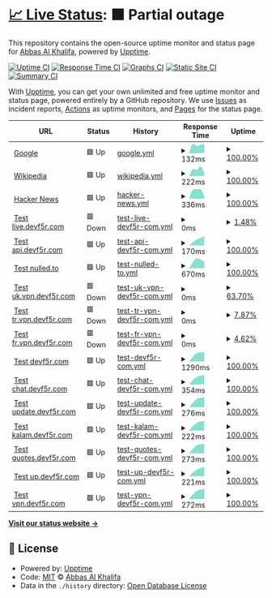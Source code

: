 # [📈 Live Status](https://info-devf5r.github.io/VPN): <!--live status--> **🟧 Partial outage**

This repository contains the open-source uptime monitor and status page for [Abbas Al Khalifa](http://www.devf5r.com/), powered by [Upptime](https://github.com/upptime/upptime).

[![Uptime CI](https://github.com/info-devf5r/VPN/workflows/Uptime%20CI/badge.svg)](https://github.com/info-devf5r/VPN/actions?query=workflow%3A%22Uptime+CI%22)
[![Response Time CI](https://github.com/info-devf5r/VPN/workflows/Response%20Time%20CI/badge.svg)](https://github.com/info-devf5r/VPN/actions?query=workflow%3A%22Response+Time+CI%22)
[![Graphs CI](https://github.com/info-devf5r/VPN/workflows/Graphs%20CI/badge.svg)](https://github.com/info-devf5r/VPN/actions?query=workflow%3A%22Graphs+CI%22)
[![Static Site CI](https://github.com/info-devf5r/VPN/workflows/Static%20Site%20CI/badge.svg)](https://github.com/info-devf5r/VPN/actions?query=workflow%3A%22Static+Site+CI%22)
[![Summary CI](https://github.com/info-devf5r/VPN/workflows/Summary%20CI/badge.svg)](https://github.com/info-devf5r/VPN/actions?query=workflow%3A%22Summary+CI%22)

With [Upptime](https://upptime.js.org), you can get your own unlimited and free uptime monitor and status page, powered entirely by a GitHub repository. We use [Issues](https://github.com/info-devf5r/VPN/issues) as incident reports, [Actions](https://github.com/info-devf5r/VPN/actions) as uptime monitors, and [Pages](https://info-devf5r.github.io/VPN) for the status page.

<!--start: status pages-->
<!-- This summary is generated by Upptime (https://github.com/upptime/upptime) -->
<!-- Do not edit this manually, your changes will be overwritten -->
<!-- prettier-ignore -->
| URL | Status | History | Response Time | Uptime |
| --- | ------ | ------- | ------------- | ------ |
| <img alt="" src="https://icons.duckduckgo.com/ip3/www.google.com.ico" height="13"> [Google](https://www.google.com) | 🟩 Up | [google.yml](https://github.com/info-devf5r/VPN/commits/HEAD/history/google.yml) | <details><summary><img alt="Response time graph" src="./graphs/google/response-time-week.png" height="20"> 132ms</summary><br><a href="https://info-devf5r.github.io/VPN/history/google"><img alt="Response time 132" src="https://img.shields.io/endpoint?url=https%3A%2F%2Fraw.githubusercontent.com%2Finfo-devf5r%2FVPN%2FHEAD%2Fapi%2Fgoogle%2Fresponse-time.json"></a><br><a href="https://info-devf5r.github.io/VPN/history/google"><img alt="24-hour response time 132" src="https://img.shields.io/endpoint?url=https%3A%2F%2Fraw.githubusercontent.com%2Finfo-devf5r%2FVPN%2FHEAD%2Fapi%2Fgoogle%2Fresponse-time-day.json"></a><br><a href="https://info-devf5r.github.io/VPN/history/google"><img alt="7-day response time 132" src="https://img.shields.io/endpoint?url=https%3A%2F%2Fraw.githubusercontent.com%2Finfo-devf5r%2FVPN%2FHEAD%2Fapi%2Fgoogle%2Fresponse-time-week.json"></a><br><a href="https://info-devf5r.github.io/VPN/history/google"><img alt="30-day response time 132" src="https://img.shields.io/endpoint?url=https%3A%2F%2Fraw.githubusercontent.com%2Finfo-devf5r%2FVPN%2FHEAD%2Fapi%2Fgoogle%2Fresponse-time-month.json"></a><br><a href="https://info-devf5r.github.io/VPN/history/google"><img alt="1-year response time 132" src="https://img.shields.io/endpoint?url=https%3A%2F%2Fraw.githubusercontent.com%2Finfo-devf5r%2FVPN%2FHEAD%2Fapi%2Fgoogle%2Fresponse-time-year.json"></a></details> | <details><summary><a href="https://info-devf5r.github.io/VPN/history/google">100.00%</a></summary><a href="https://info-devf5r.github.io/VPN/history/google"><img alt="All-time uptime 100.00%" src="https://img.shields.io/endpoint?url=https%3A%2F%2Fraw.githubusercontent.com%2Finfo-devf5r%2FVPN%2FHEAD%2Fapi%2Fgoogle%2Fuptime.json"></a><br><a href="https://info-devf5r.github.io/VPN/history/google"><img alt="24-hour uptime 100.00%" src="https://img.shields.io/endpoint?url=https%3A%2F%2Fraw.githubusercontent.com%2Finfo-devf5r%2FVPN%2FHEAD%2Fapi%2Fgoogle%2Fuptime-day.json"></a><br><a href="https://info-devf5r.github.io/VPN/history/google"><img alt="7-day uptime 100.00%" src="https://img.shields.io/endpoint?url=https%3A%2F%2Fraw.githubusercontent.com%2Finfo-devf5r%2FVPN%2FHEAD%2Fapi%2Fgoogle%2Fuptime-week.json"></a><br><a href="https://info-devf5r.github.io/VPN/history/google"><img alt="30-day uptime 100.00%" src="https://img.shields.io/endpoint?url=https%3A%2F%2Fraw.githubusercontent.com%2Finfo-devf5r%2FVPN%2FHEAD%2Fapi%2Fgoogle%2Fuptime-month.json"></a><br><a href="https://info-devf5r.github.io/VPN/history/google"><img alt="1-year uptime 100.00%" src="https://img.shields.io/endpoint?url=https%3A%2F%2Fraw.githubusercontent.com%2Finfo-devf5r%2FVPN%2FHEAD%2Fapi%2Fgoogle%2Fuptime-year.json"></a></details>
| <img alt="" src="https://icons.duckduckgo.com/ip3/en.wikipedia.org.ico" height="13"> [Wikipedia](https://en.wikipedia.org) | 🟩 Up | [wikipedia.yml](https://github.com/info-devf5r/VPN/commits/HEAD/history/wikipedia.yml) | <details><summary><img alt="Response time graph" src="./graphs/wikipedia/response-time-week.png" height="20"> 222ms</summary><br><a href="https://info-devf5r.github.io/VPN/history/wikipedia"><img alt="Response time 222" src="https://img.shields.io/endpoint?url=https%3A%2F%2Fraw.githubusercontent.com%2Finfo-devf5r%2FVPN%2FHEAD%2Fapi%2Fwikipedia%2Fresponse-time.json"></a><br><a href="https://info-devf5r.github.io/VPN/history/wikipedia"><img alt="24-hour response time 222" src="https://img.shields.io/endpoint?url=https%3A%2F%2Fraw.githubusercontent.com%2Finfo-devf5r%2FVPN%2FHEAD%2Fapi%2Fwikipedia%2Fresponse-time-day.json"></a><br><a href="https://info-devf5r.github.io/VPN/history/wikipedia"><img alt="7-day response time 222" src="https://img.shields.io/endpoint?url=https%3A%2F%2Fraw.githubusercontent.com%2Finfo-devf5r%2FVPN%2FHEAD%2Fapi%2Fwikipedia%2Fresponse-time-week.json"></a><br><a href="https://info-devf5r.github.io/VPN/history/wikipedia"><img alt="30-day response time 222" src="https://img.shields.io/endpoint?url=https%3A%2F%2Fraw.githubusercontent.com%2Finfo-devf5r%2FVPN%2FHEAD%2Fapi%2Fwikipedia%2Fresponse-time-month.json"></a><br><a href="https://info-devf5r.github.io/VPN/history/wikipedia"><img alt="1-year response time 222" src="https://img.shields.io/endpoint?url=https%3A%2F%2Fraw.githubusercontent.com%2Finfo-devf5r%2FVPN%2FHEAD%2Fapi%2Fwikipedia%2Fresponse-time-year.json"></a></details> | <details><summary><a href="https://info-devf5r.github.io/VPN/history/wikipedia">100.00%</a></summary><a href="https://info-devf5r.github.io/VPN/history/wikipedia"><img alt="All-time uptime 100.00%" src="https://img.shields.io/endpoint?url=https%3A%2F%2Fraw.githubusercontent.com%2Finfo-devf5r%2FVPN%2FHEAD%2Fapi%2Fwikipedia%2Fuptime.json"></a><br><a href="https://info-devf5r.github.io/VPN/history/wikipedia"><img alt="24-hour uptime 100.00%" src="https://img.shields.io/endpoint?url=https%3A%2F%2Fraw.githubusercontent.com%2Finfo-devf5r%2FVPN%2FHEAD%2Fapi%2Fwikipedia%2Fuptime-day.json"></a><br><a href="https://info-devf5r.github.io/VPN/history/wikipedia"><img alt="7-day uptime 100.00%" src="https://img.shields.io/endpoint?url=https%3A%2F%2Fraw.githubusercontent.com%2Finfo-devf5r%2FVPN%2FHEAD%2Fapi%2Fwikipedia%2Fuptime-week.json"></a><br><a href="https://info-devf5r.github.io/VPN/history/wikipedia"><img alt="30-day uptime 100.00%" src="https://img.shields.io/endpoint?url=https%3A%2F%2Fraw.githubusercontent.com%2Finfo-devf5r%2FVPN%2FHEAD%2Fapi%2Fwikipedia%2Fuptime-month.json"></a><br><a href="https://info-devf5r.github.io/VPN/history/wikipedia"><img alt="1-year uptime 100.00%" src="https://img.shields.io/endpoint?url=https%3A%2F%2Fraw.githubusercontent.com%2Finfo-devf5r%2FVPN%2FHEAD%2Fapi%2Fwikipedia%2Fuptime-year.json"></a></details>
| <img alt="" src="https://icons.duckduckgo.com/ip3/news.ycombinator.com.ico" height="13"> [Hacker News](https://news.ycombinator.com) | 🟩 Up | [hacker-news.yml](https://github.com/info-devf5r/VPN/commits/HEAD/history/hacker-news.yml) | <details><summary><img alt="Response time graph" src="./graphs/hacker-news/response-time-week.png" height="20"> 336ms</summary><br><a href="https://info-devf5r.github.io/VPN/history/hacker-news"><img alt="Response time 336" src="https://img.shields.io/endpoint?url=https%3A%2F%2Fraw.githubusercontent.com%2Finfo-devf5r%2FVPN%2FHEAD%2Fapi%2Fhacker-news%2Fresponse-time.json"></a><br><a href="https://info-devf5r.github.io/VPN/history/hacker-news"><img alt="24-hour response time 336" src="https://img.shields.io/endpoint?url=https%3A%2F%2Fraw.githubusercontent.com%2Finfo-devf5r%2FVPN%2FHEAD%2Fapi%2Fhacker-news%2Fresponse-time-day.json"></a><br><a href="https://info-devf5r.github.io/VPN/history/hacker-news"><img alt="7-day response time 336" src="https://img.shields.io/endpoint?url=https%3A%2F%2Fraw.githubusercontent.com%2Finfo-devf5r%2FVPN%2FHEAD%2Fapi%2Fhacker-news%2Fresponse-time-week.json"></a><br><a href="https://info-devf5r.github.io/VPN/history/hacker-news"><img alt="30-day response time 336" src="https://img.shields.io/endpoint?url=https%3A%2F%2Fraw.githubusercontent.com%2Finfo-devf5r%2FVPN%2FHEAD%2Fapi%2Fhacker-news%2Fresponse-time-month.json"></a><br><a href="https://info-devf5r.github.io/VPN/history/hacker-news"><img alt="1-year response time 336" src="https://img.shields.io/endpoint?url=https%3A%2F%2Fraw.githubusercontent.com%2Finfo-devf5r%2FVPN%2FHEAD%2Fapi%2Fhacker-news%2Fresponse-time-year.json"></a></details> | <details><summary><a href="https://info-devf5r.github.io/VPN/history/hacker-news">100.00%</a></summary><a href="https://info-devf5r.github.io/VPN/history/hacker-news"><img alt="All-time uptime 100.00%" src="https://img.shields.io/endpoint?url=https%3A%2F%2Fraw.githubusercontent.com%2Finfo-devf5r%2FVPN%2FHEAD%2Fapi%2Fhacker-news%2Fuptime.json"></a><br><a href="https://info-devf5r.github.io/VPN/history/hacker-news"><img alt="24-hour uptime 100.00%" src="https://img.shields.io/endpoint?url=https%3A%2F%2Fraw.githubusercontent.com%2Finfo-devf5r%2FVPN%2FHEAD%2Fapi%2Fhacker-news%2Fuptime-day.json"></a><br><a href="https://info-devf5r.github.io/VPN/history/hacker-news"><img alt="7-day uptime 100.00%" src="https://img.shields.io/endpoint?url=https%3A%2F%2Fraw.githubusercontent.com%2Finfo-devf5r%2FVPN%2FHEAD%2Fapi%2Fhacker-news%2Fuptime-week.json"></a><br><a href="https://info-devf5r.github.io/VPN/history/hacker-news"><img alt="30-day uptime 100.00%" src="https://img.shields.io/endpoint?url=https%3A%2F%2Fraw.githubusercontent.com%2Finfo-devf5r%2FVPN%2FHEAD%2Fapi%2Fhacker-news%2Fuptime-month.json"></a><br><a href="https://info-devf5r.github.io/VPN/history/hacker-news"><img alt="1-year uptime 100.00%" src="https://img.shields.io/endpoint?url=https%3A%2F%2Fraw.githubusercontent.com%2Finfo-devf5r%2FVPN%2FHEAD%2Fapi%2Fhacker-news%2Fuptime-year.json"></a></details>
| <img alt="" src="https://icons.duckduckgo.com/ip3/live.devf5r.com.ico" height="13"> [Test live.devf5r.com](https://live.devf5r.com) | 🟥 Down | [test-live-devf5r-com.yml](https://github.com/info-devf5r/VPN/commits/HEAD/history/test-live-devf5r-com.yml) | <details><summary><img alt="Response time graph" src="./graphs/test-live-devf5r-com/response-time-week.png" height="20"> 0ms</summary><br><a href="https://info-devf5r.github.io/VPN/history/test-live-devf5r-com"><img alt="Response time 0" src="https://img.shields.io/endpoint?url=https%3A%2F%2Fraw.githubusercontent.com%2Finfo-devf5r%2FVPN%2FHEAD%2Fapi%2Ftest-live-devf5r-com%2Fresponse-time.json"></a><br><a href="https://info-devf5r.github.io/VPN/history/test-live-devf5r-com"><img alt="24-hour response time 0" src="https://img.shields.io/endpoint?url=https%3A%2F%2Fraw.githubusercontent.com%2Finfo-devf5r%2FVPN%2FHEAD%2Fapi%2Ftest-live-devf5r-com%2Fresponse-time-day.json"></a><br><a href="https://info-devf5r.github.io/VPN/history/test-live-devf5r-com"><img alt="7-day response time 0" src="https://img.shields.io/endpoint?url=https%3A%2F%2Fraw.githubusercontent.com%2Finfo-devf5r%2FVPN%2FHEAD%2Fapi%2Ftest-live-devf5r-com%2Fresponse-time-week.json"></a><br><a href="https://info-devf5r.github.io/VPN/history/test-live-devf5r-com"><img alt="30-day response time 0" src="https://img.shields.io/endpoint?url=https%3A%2F%2Fraw.githubusercontent.com%2Finfo-devf5r%2FVPN%2FHEAD%2Fapi%2Ftest-live-devf5r-com%2Fresponse-time-month.json"></a><br><a href="https://info-devf5r.github.io/VPN/history/test-live-devf5r-com"><img alt="1-year response time 0" src="https://img.shields.io/endpoint?url=https%3A%2F%2Fraw.githubusercontent.com%2Finfo-devf5r%2FVPN%2FHEAD%2Fapi%2Ftest-live-devf5r-com%2Fresponse-time-year.json"></a></details> | <details><summary><a href="https://info-devf5r.github.io/VPN/history/test-live-devf5r-com">1.48%</a></summary><a href="https://info-devf5r.github.io/VPN/history/test-live-devf5r-com"><img alt="All-time uptime 1.48%" src="https://img.shields.io/endpoint?url=https%3A%2F%2Fraw.githubusercontent.com%2Finfo-devf5r%2FVPN%2FHEAD%2Fapi%2Ftest-live-devf5r-com%2Fuptime.json"></a><br><a href="https://info-devf5r.github.io/VPN/history/test-live-devf5r-com"><img alt="24-hour uptime 1.48%" src="https://img.shields.io/endpoint?url=https%3A%2F%2Fraw.githubusercontent.com%2Finfo-devf5r%2FVPN%2FHEAD%2Fapi%2Ftest-live-devf5r-com%2Fuptime-day.json"></a><br><a href="https://info-devf5r.github.io/VPN/history/test-live-devf5r-com"><img alt="7-day uptime 1.48%" src="https://img.shields.io/endpoint?url=https%3A%2F%2Fraw.githubusercontent.com%2Finfo-devf5r%2FVPN%2FHEAD%2Fapi%2Ftest-live-devf5r-com%2Fuptime-week.json"></a><br><a href="https://info-devf5r.github.io/VPN/history/test-live-devf5r-com"><img alt="30-day uptime 1.48%" src="https://img.shields.io/endpoint?url=https%3A%2F%2Fraw.githubusercontent.com%2Finfo-devf5r%2FVPN%2FHEAD%2Fapi%2Ftest-live-devf5r-com%2Fuptime-month.json"></a><br><a href="https://info-devf5r.github.io/VPN/history/test-live-devf5r-com"><img alt="1-year uptime 1.48%" src="https://img.shields.io/endpoint?url=https%3A%2F%2Fraw.githubusercontent.com%2Finfo-devf5r%2FVPN%2FHEAD%2Fapi%2Ftest-live-devf5r-com%2Fuptime-year.json"></a></details>
| <img alt="" src="https://icons.duckduckgo.com/ip3/api.devf5r.com.ico" height="13"> [Test api.devf5r.com](http://api.devf5r.com) | 🟩 Up | [test-api-devf5r-com.yml](https://github.com/info-devf5r/VPN/commits/HEAD/history/test-api-devf5r-com.yml) | <details><summary><img alt="Response time graph" src="./graphs/test-api-devf5r-com/response-time-week.png" height="20"> 170ms</summary><br><a href="https://info-devf5r.github.io/VPN/history/test-api-devf5r-com"><img alt="Response time 170" src="https://img.shields.io/endpoint?url=https%3A%2F%2Fraw.githubusercontent.com%2Finfo-devf5r%2FVPN%2FHEAD%2Fapi%2Ftest-api-devf5r-com%2Fresponse-time.json"></a><br><a href="https://info-devf5r.github.io/VPN/history/test-api-devf5r-com"><img alt="24-hour response time 170" src="https://img.shields.io/endpoint?url=https%3A%2F%2Fraw.githubusercontent.com%2Finfo-devf5r%2FVPN%2FHEAD%2Fapi%2Ftest-api-devf5r-com%2Fresponse-time-day.json"></a><br><a href="https://info-devf5r.github.io/VPN/history/test-api-devf5r-com"><img alt="7-day response time 170" src="https://img.shields.io/endpoint?url=https%3A%2F%2Fraw.githubusercontent.com%2Finfo-devf5r%2FVPN%2FHEAD%2Fapi%2Ftest-api-devf5r-com%2Fresponse-time-week.json"></a><br><a href="https://info-devf5r.github.io/VPN/history/test-api-devf5r-com"><img alt="30-day response time 170" src="https://img.shields.io/endpoint?url=https%3A%2F%2Fraw.githubusercontent.com%2Finfo-devf5r%2FVPN%2FHEAD%2Fapi%2Ftest-api-devf5r-com%2Fresponse-time-month.json"></a><br><a href="https://info-devf5r.github.io/VPN/history/test-api-devf5r-com"><img alt="1-year response time 170" src="https://img.shields.io/endpoint?url=https%3A%2F%2Fraw.githubusercontent.com%2Finfo-devf5r%2FVPN%2FHEAD%2Fapi%2Ftest-api-devf5r-com%2Fresponse-time-year.json"></a></details> | <details><summary><a href="https://info-devf5r.github.io/VPN/history/test-api-devf5r-com">100.00%</a></summary><a href="https://info-devf5r.github.io/VPN/history/test-api-devf5r-com"><img alt="All-time uptime 100.00%" src="https://img.shields.io/endpoint?url=https%3A%2F%2Fraw.githubusercontent.com%2Finfo-devf5r%2FVPN%2FHEAD%2Fapi%2Ftest-api-devf5r-com%2Fuptime.json"></a><br><a href="https://info-devf5r.github.io/VPN/history/test-api-devf5r-com"><img alt="24-hour uptime 100.00%" src="https://img.shields.io/endpoint?url=https%3A%2F%2Fraw.githubusercontent.com%2Finfo-devf5r%2FVPN%2FHEAD%2Fapi%2Ftest-api-devf5r-com%2Fuptime-day.json"></a><br><a href="https://info-devf5r.github.io/VPN/history/test-api-devf5r-com"><img alt="7-day uptime 100.00%" src="https://img.shields.io/endpoint?url=https%3A%2F%2Fraw.githubusercontent.com%2Finfo-devf5r%2FVPN%2FHEAD%2Fapi%2Ftest-api-devf5r-com%2Fuptime-week.json"></a><br><a href="https://info-devf5r.github.io/VPN/history/test-api-devf5r-com"><img alt="30-day uptime 100.00%" src="https://img.shields.io/endpoint?url=https%3A%2F%2Fraw.githubusercontent.com%2Finfo-devf5r%2FVPN%2FHEAD%2Fapi%2Ftest-api-devf5r-com%2Fuptime-month.json"></a><br><a href="https://info-devf5r.github.io/VPN/history/test-api-devf5r-com"><img alt="1-year uptime 100.00%" src="https://img.shields.io/endpoint?url=https%3A%2F%2Fraw.githubusercontent.com%2Finfo-devf5r%2FVPN%2FHEAD%2Fapi%2Ftest-api-devf5r-com%2Fuptime-year.json"></a></details>
| <img alt="" src="https://icons.duckduckgo.com/ip3/www.nulled.to.ico" height="13"> [Test nulled.to](https://www.nulled.to) | 🟩 Up | [test-nulled-to.yml](https://github.com/info-devf5r/VPN/commits/HEAD/history/test-nulled-to.yml) | <details><summary><img alt="Response time graph" src="./graphs/test-nulled-to/response-time-week.png" height="20"> 670ms</summary><br><a href="https://info-devf5r.github.io/VPN/history/test-nulled-to"><img alt="Response time 670" src="https://img.shields.io/endpoint?url=https%3A%2F%2Fraw.githubusercontent.com%2Finfo-devf5r%2FVPN%2FHEAD%2Fapi%2Ftest-nulled-to%2Fresponse-time.json"></a><br><a href="https://info-devf5r.github.io/VPN/history/test-nulled-to"><img alt="24-hour response time 670" src="https://img.shields.io/endpoint?url=https%3A%2F%2Fraw.githubusercontent.com%2Finfo-devf5r%2FVPN%2FHEAD%2Fapi%2Ftest-nulled-to%2Fresponse-time-day.json"></a><br><a href="https://info-devf5r.github.io/VPN/history/test-nulled-to"><img alt="7-day response time 670" src="https://img.shields.io/endpoint?url=https%3A%2F%2Fraw.githubusercontent.com%2Finfo-devf5r%2FVPN%2FHEAD%2Fapi%2Ftest-nulled-to%2Fresponse-time-week.json"></a><br><a href="https://info-devf5r.github.io/VPN/history/test-nulled-to"><img alt="30-day response time 670" src="https://img.shields.io/endpoint?url=https%3A%2F%2Fraw.githubusercontent.com%2Finfo-devf5r%2FVPN%2FHEAD%2Fapi%2Ftest-nulled-to%2Fresponse-time-month.json"></a><br><a href="https://info-devf5r.github.io/VPN/history/test-nulled-to"><img alt="1-year response time 670" src="https://img.shields.io/endpoint?url=https%3A%2F%2Fraw.githubusercontent.com%2Finfo-devf5r%2FVPN%2FHEAD%2Fapi%2Ftest-nulled-to%2Fresponse-time-year.json"></a></details> | <details><summary><a href="https://info-devf5r.github.io/VPN/history/test-nulled-to">100.00%</a></summary><a href="https://info-devf5r.github.io/VPN/history/test-nulled-to"><img alt="All-time uptime 100.00%" src="https://img.shields.io/endpoint?url=https%3A%2F%2Fraw.githubusercontent.com%2Finfo-devf5r%2FVPN%2FHEAD%2Fapi%2Ftest-nulled-to%2Fuptime.json"></a><br><a href="https://info-devf5r.github.io/VPN/history/test-nulled-to"><img alt="24-hour uptime 100.00%" src="https://img.shields.io/endpoint?url=https%3A%2F%2Fraw.githubusercontent.com%2Finfo-devf5r%2FVPN%2FHEAD%2Fapi%2Ftest-nulled-to%2Fuptime-day.json"></a><br><a href="https://info-devf5r.github.io/VPN/history/test-nulled-to"><img alt="7-day uptime 100.00%" src="https://img.shields.io/endpoint?url=https%3A%2F%2Fraw.githubusercontent.com%2Finfo-devf5r%2FVPN%2FHEAD%2Fapi%2Ftest-nulled-to%2Fuptime-week.json"></a><br><a href="https://info-devf5r.github.io/VPN/history/test-nulled-to"><img alt="30-day uptime 100.00%" src="https://img.shields.io/endpoint?url=https%3A%2F%2Fraw.githubusercontent.com%2Finfo-devf5r%2FVPN%2FHEAD%2Fapi%2Ftest-nulled-to%2Fuptime-month.json"></a><br><a href="https://info-devf5r.github.io/VPN/history/test-nulled-to"><img alt="1-year uptime 100.00%" src="https://img.shields.io/endpoint?url=https%3A%2F%2Fraw.githubusercontent.com%2Finfo-devf5r%2FVPN%2FHEAD%2Fapi%2Ftest-nulled-to%2Fuptime-year.json"></a></details>
| <img alt="" src="https://icons.duckduckgo.com/ip3/uk.vpn.devf5r.com.ico" height="13"> [Test uk.vpn.devf5r.com](http://uk.vpn.devf5r.com) | 🟥 Down | [test-uk-vpn-devf5r-com.yml](https://github.com/info-devf5r/VPN/commits/HEAD/history/test-uk-vpn-devf5r-com.yml) | <details><summary><img alt="Response time graph" src="./graphs/test-uk-vpn-devf5r-com/response-time-week.png" height="20"> 0ms</summary><br><a href="https://info-devf5r.github.io/VPN/history/test-uk-vpn-devf5r-com"><img alt="Response time 0" src="https://img.shields.io/endpoint?url=https%3A%2F%2Fraw.githubusercontent.com%2Finfo-devf5r%2FVPN%2FHEAD%2Fapi%2Ftest-uk-vpn-devf5r-com%2Fresponse-time.json"></a><br><a href="https://info-devf5r.github.io/VPN/history/test-uk-vpn-devf5r-com"><img alt="24-hour response time 0" src="https://img.shields.io/endpoint?url=https%3A%2F%2Fraw.githubusercontent.com%2Finfo-devf5r%2FVPN%2FHEAD%2Fapi%2Ftest-uk-vpn-devf5r-com%2Fresponse-time-day.json"></a><br><a href="https://info-devf5r.github.io/VPN/history/test-uk-vpn-devf5r-com"><img alt="7-day response time 0" src="https://img.shields.io/endpoint?url=https%3A%2F%2Fraw.githubusercontent.com%2Finfo-devf5r%2FVPN%2FHEAD%2Fapi%2Ftest-uk-vpn-devf5r-com%2Fresponse-time-week.json"></a><br><a href="https://info-devf5r.github.io/VPN/history/test-uk-vpn-devf5r-com"><img alt="30-day response time 0" src="https://img.shields.io/endpoint?url=https%3A%2F%2Fraw.githubusercontent.com%2Finfo-devf5r%2FVPN%2FHEAD%2Fapi%2Ftest-uk-vpn-devf5r-com%2Fresponse-time-month.json"></a><br><a href="https://info-devf5r.github.io/VPN/history/test-uk-vpn-devf5r-com"><img alt="1-year response time 0" src="https://img.shields.io/endpoint?url=https%3A%2F%2Fraw.githubusercontent.com%2Finfo-devf5r%2FVPN%2FHEAD%2Fapi%2Ftest-uk-vpn-devf5r-com%2Fresponse-time-year.json"></a></details> | <details><summary><a href="https://info-devf5r.github.io/VPN/history/test-uk-vpn-devf5r-com">63.70%</a></summary><a href="https://info-devf5r.github.io/VPN/history/test-uk-vpn-devf5r-com"><img alt="All-time uptime 63.70%" src="https://img.shields.io/endpoint?url=https%3A%2F%2Fraw.githubusercontent.com%2Finfo-devf5r%2FVPN%2FHEAD%2Fapi%2Ftest-uk-vpn-devf5r-com%2Fuptime.json"></a><br><a href="https://info-devf5r.github.io/VPN/history/test-uk-vpn-devf5r-com"><img alt="24-hour uptime 63.70%" src="https://img.shields.io/endpoint?url=https%3A%2F%2Fraw.githubusercontent.com%2Finfo-devf5r%2FVPN%2FHEAD%2Fapi%2Ftest-uk-vpn-devf5r-com%2Fuptime-day.json"></a><br><a href="https://info-devf5r.github.io/VPN/history/test-uk-vpn-devf5r-com"><img alt="7-day uptime 63.70%" src="https://img.shields.io/endpoint?url=https%3A%2F%2Fraw.githubusercontent.com%2Finfo-devf5r%2FVPN%2FHEAD%2Fapi%2Ftest-uk-vpn-devf5r-com%2Fuptime-week.json"></a><br><a href="https://info-devf5r.github.io/VPN/history/test-uk-vpn-devf5r-com"><img alt="30-day uptime 63.70%" src="https://img.shields.io/endpoint?url=https%3A%2F%2Fraw.githubusercontent.com%2Finfo-devf5r%2FVPN%2FHEAD%2Fapi%2Ftest-uk-vpn-devf5r-com%2Fuptime-month.json"></a><br><a href="https://info-devf5r.github.io/VPN/history/test-uk-vpn-devf5r-com"><img alt="1-year uptime 63.70%" src="https://img.shields.io/endpoint?url=https%3A%2F%2Fraw.githubusercontent.com%2Finfo-devf5r%2FVPN%2FHEAD%2Fapi%2Ftest-uk-vpn-devf5r-com%2Fuptime-year.json"></a></details>
| <img alt="" src="https://icons.duckduckgo.com/ip3/tr.vpn.devf5r.com.ico" height="13"> [Test tr.vpn.devf5r.com](http://tr.vpn.devf5r.com) | 🟥 Down | [test-tr-vpn-devf5r-com.yml](https://github.com/info-devf5r/VPN/commits/HEAD/history/test-tr-vpn-devf5r-com.yml) | <details><summary><img alt="Response time graph" src="./graphs/test-tr-vpn-devf5r-com/response-time-week.png" height="20"> 0ms</summary><br><a href="https://info-devf5r.github.io/VPN/history/test-tr-vpn-devf5r-com"><img alt="Response time 0" src="https://img.shields.io/endpoint?url=https%3A%2F%2Fraw.githubusercontent.com%2Finfo-devf5r%2FVPN%2FHEAD%2Fapi%2Ftest-tr-vpn-devf5r-com%2Fresponse-time.json"></a><br><a href="https://info-devf5r.github.io/VPN/history/test-tr-vpn-devf5r-com"><img alt="24-hour response time 0" src="https://img.shields.io/endpoint?url=https%3A%2F%2Fraw.githubusercontent.com%2Finfo-devf5r%2FVPN%2FHEAD%2Fapi%2Ftest-tr-vpn-devf5r-com%2Fresponse-time-day.json"></a><br><a href="https://info-devf5r.github.io/VPN/history/test-tr-vpn-devf5r-com"><img alt="7-day response time 0" src="https://img.shields.io/endpoint?url=https%3A%2F%2Fraw.githubusercontent.com%2Finfo-devf5r%2FVPN%2FHEAD%2Fapi%2Ftest-tr-vpn-devf5r-com%2Fresponse-time-week.json"></a><br><a href="https://info-devf5r.github.io/VPN/history/test-tr-vpn-devf5r-com"><img alt="30-day response time 0" src="https://img.shields.io/endpoint?url=https%3A%2F%2Fraw.githubusercontent.com%2Finfo-devf5r%2FVPN%2FHEAD%2Fapi%2Ftest-tr-vpn-devf5r-com%2Fresponse-time-month.json"></a><br><a href="https://info-devf5r.github.io/VPN/history/test-tr-vpn-devf5r-com"><img alt="1-year response time 0" src="https://img.shields.io/endpoint?url=https%3A%2F%2Fraw.githubusercontent.com%2Finfo-devf5r%2FVPN%2FHEAD%2Fapi%2Ftest-tr-vpn-devf5r-com%2Fresponse-time-year.json"></a></details> | <details><summary><a href="https://info-devf5r.github.io/VPN/history/test-tr-vpn-devf5r-com">7.87%</a></summary><a href="https://info-devf5r.github.io/VPN/history/test-tr-vpn-devf5r-com"><img alt="All-time uptime 7.87%" src="https://img.shields.io/endpoint?url=https%3A%2F%2Fraw.githubusercontent.com%2Finfo-devf5r%2FVPN%2FHEAD%2Fapi%2Ftest-tr-vpn-devf5r-com%2Fuptime.json"></a><br><a href="https://info-devf5r.github.io/VPN/history/test-tr-vpn-devf5r-com"><img alt="24-hour uptime 7.87%" src="https://img.shields.io/endpoint?url=https%3A%2F%2Fraw.githubusercontent.com%2Finfo-devf5r%2FVPN%2FHEAD%2Fapi%2Ftest-tr-vpn-devf5r-com%2Fuptime-day.json"></a><br><a href="https://info-devf5r.github.io/VPN/history/test-tr-vpn-devf5r-com"><img alt="7-day uptime 7.87%" src="https://img.shields.io/endpoint?url=https%3A%2F%2Fraw.githubusercontent.com%2Finfo-devf5r%2FVPN%2FHEAD%2Fapi%2Ftest-tr-vpn-devf5r-com%2Fuptime-week.json"></a><br><a href="https://info-devf5r.github.io/VPN/history/test-tr-vpn-devf5r-com"><img alt="30-day uptime 7.87%" src="https://img.shields.io/endpoint?url=https%3A%2F%2Fraw.githubusercontent.com%2Finfo-devf5r%2FVPN%2FHEAD%2Fapi%2Ftest-tr-vpn-devf5r-com%2Fuptime-month.json"></a><br><a href="https://info-devf5r.github.io/VPN/history/test-tr-vpn-devf5r-com"><img alt="1-year uptime 7.87%" src="https://img.shields.io/endpoint?url=https%3A%2F%2Fraw.githubusercontent.com%2Finfo-devf5r%2FVPN%2FHEAD%2Fapi%2Ftest-tr-vpn-devf5r-com%2Fuptime-year.json"></a></details>
| <img alt="" src="https://icons.duckduckgo.com/ip3/fr.vpn.devf5r.com.ico" height="13"> [Test fr.vpn.devf5r.com](http://fr.vpn.devf5r.com) | 🟥 Down | [test-fr-vpn-devf5r-com.yml](https://github.com/info-devf5r/VPN/commits/HEAD/history/test-fr-vpn-devf5r-com.yml) | <details><summary><img alt="Response time graph" src="./graphs/test-fr-vpn-devf5r-com/response-time-week.png" height="20"> 0ms</summary><br><a href="https://info-devf5r.github.io/VPN/history/test-fr-vpn-devf5r-com"><img alt="Response time 0" src="https://img.shields.io/endpoint?url=https%3A%2F%2Fraw.githubusercontent.com%2Finfo-devf5r%2FVPN%2FHEAD%2Fapi%2Ftest-fr-vpn-devf5r-com%2Fresponse-time.json"></a><br><a href="https://info-devf5r.github.io/VPN/history/test-fr-vpn-devf5r-com"><img alt="24-hour response time 0" src="https://img.shields.io/endpoint?url=https%3A%2F%2Fraw.githubusercontent.com%2Finfo-devf5r%2FVPN%2FHEAD%2Fapi%2Ftest-fr-vpn-devf5r-com%2Fresponse-time-day.json"></a><br><a href="https://info-devf5r.github.io/VPN/history/test-fr-vpn-devf5r-com"><img alt="7-day response time 0" src="https://img.shields.io/endpoint?url=https%3A%2F%2Fraw.githubusercontent.com%2Finfo-devf5r%2FVPN%2FHEAD%2Fapi%2Ftest-fr-vpn-devf5r-com%2Fresponse-time-week.json"></a><br><a href="https://info-devf5r.github.io/VPN/history/test-fr-vpn-devf5r-com"><img alt="30-day response time 0" src="https://img.shields.io/endpoint?url=https%3A%2F%2Fraw.githubusercontent.com%2Finfo-devf5r%2FVPN%2FHEAD%2Fapi%2Ftest-fr-vpn-devf5r-com%2Fresponse-time-month.json"></a><br><a href="https://info-devf5r.github.io/VPN/history/test-fr-vpn-devf5r-com"><img alt="1-year response time 0" src="https://img.shields.io/endpoint?url=https%3A%2F%2Fraw.githubusercontent.com%2Finfo-devf5r%2FVPN%2FHEAD%2Fapi%2Ftest-fr-vpn-devf5r-com%2Fresponse-time-year.json"></a></details> | <details><summary><a href="https://info-devf5r.github.io/VPN/history/test-fr-vpn-devf5r-com">4.62%</a></summary><a href="https://info-devf5r.github.io/VPN/history/test-fr-vpn-devf5r-com"><img alt="All-time uptime 4.62%" src="https://img.shields.io/endpoint?url=https%3A%2F%2Fraw.githubusercontent.com%2Finfo-devf5r%2FVPN%2FHEAD%2Fapi%2Ftest-fr-vpn-devf5r-com%2Fuptime.json"></a><br><a href="https://info-devf5r.github.io/VPN/history/test-fr-vpn-devf5r-com"><img alt="24-hour uptime 4.62%" src="https://img.shields.io/endpoint?url=https%3A%2F%2Fraw.githubusercontent.com%2Finfo-devf5r%2FVPN%2FHEAD%2Fapi%2Ftest-fr-vpn-devf5r-com%2Fuptime-day.json"></a><br><a href="https://info-devf5r.github.io/VPN/history/test-fr-vpn-devf5r-com"><img alt="7-day uptime 4.62%" src="https://img.shields.io/endpoint?url=https%3A%2F%2Fraw.githubusercontent.com%2Finfo-devf5r%2FVPN%2FHEAD%2Fapi%2Ftest-fr-vpn-devf5r-com%2Fuptime-week.json"></a><br><a href="https://info-devf5r.github.io/VPN/history/test-fr-vpn-devf5r-com"><img alt="30-day uptime 4.62%" src="https://img.shields.io/endpoint?url=https%3A%2F%2Fraw.githubusercontent.com%2Finfo-devf5r%2FVPN%2FHEAD%2Fapi%2Ftest-fr-vpn-devf5r-com%2Fuptime-month.json"></a><br><a href="https://info-devf5r.github.io/VPN/history/test-fr-vpn-devf5r-com"><img alt="1-year uptime 4.62%" src="https://img.shields.io/endpoint?url=https%3A%2F%2Fraw.githubusercontent.com%2Finfo-devf5r%2FVPN%2FHEAD%2Fapi%2Ftest-fr-vpn-devf5r-com%2Fuptime-year.json"></a></details>
| <img alt="" src="https://icons.duckduckgo.com/ip3/devf5r.com.ico" height="13"> [Test devf5r.com](https://devf5r.com) | 🟩 Up | [test-devf5r-com.yml](https://github.com/info-devf5r/VPN/commits/HEAD/history/test-devf5r-com.yml) | <details><summary><img alt="Response time graph" src="./graphs/test-devf5r-com/response-time-week.png" height="20"> 1290ms</summary><br><a href="https://info-devf5r.github.io/VPN/history/test-devf5r-com"><img alt="Response time 1290" src="https://img.shields.io/endpoint?url=https%3A%2F%2Fraw.githubusercontent.com%2Finfo-devf5r%2FVPN%2FHEAD%2Fapi%2Ftest-devf5r-com%2Fresponse-time.json"></a><br><a href="https://info-devf5r.github.io/VPN/history/test-devf5r-com"><img alt="24-hour response time 1290" src="https://img.shields.io/endpoint?url=https%3A%2F%2Fraw.githubusercontent.com%2Finfo-devf5r%2FVPN%2FHEAD%2Fapi%2Ftest-devf5r-com%2Fresponse-time-day.json"></a><br><a href="https://info-devf5r.github.io/VPN/history/test-devf5r-com"><img alt="7-day response time 1290" src="https://img.shields.io/endpoint?url=https%3A%2F%2Fraw.githubusercontent.com%2Finfo-devf5r%2FVPN%2FHEAD%2Fapi%2Ftest-devf5r-com%2Fresponse-time-week.json"></a><br><a href="https://info-devf5r.github.io/VPN/history/test-devf5r-com"><img alt="30-day response time 1290" src="https://img.shields.io/endpoint?url=https%3A%2F%2Fraw.githubusercontent.com%2Finfo-devf5r%2FVPN%2FHEAD%2Fapi%2Ftest-devf5r-com%2Fresponse-time-month.json"></a><br><a href="https://info-devf5r.github.io/VPN/history/test-devf5r-com"><img alt="1-year response time 1290" src="https://img.shields.io/endpoint?url=https%3A%2F%2Fraw.githubusercontent.com%2Finfo-devf5r%2FVPN%2FHEAD%2Fapi%2Ftest-devf5r-com%2Fresponse-time-year.json"></a></details> | <details><summary><a href="https://info-devf5r.github.io/VPN/history/test-devf5r-com">100.00%</a></summary><a href="https://info-devf5r.github.io/VPN/history/test-devf5r-com"><img alt="All-time uptime 100.00%" src="https://img.shields.io/endpoint?url=https%3A%2F%2Fraw.githubusercontent.com%2Finfo-devf5r%2FVPN%2FHEAD%2Fapi%2Ftest-devf5r-com%2Fuptime.json"></a><br><a href="https://info-devf5r.github.io/VPN/history/test-devf5r-com"><img alt="24-hour uptime 100.00%" src="https://img.shields.io/endpoint?url=https%3A%2F%2Fraw.githubusercontent.com%2Finfo-devf5r%2FVPN%2FHEAD%2Fapi%2Ftest-devf5r-com%2Fuptime-day.json"></a><br><a href="https://info-devf5r.github.io/VPN/history/test-devf5r-com"><img alt="7-day uptime 100.00%" src="https://img.shields.io/endpoint?url=https%3A%2F%2Fraw.githubusercontent.com%2Finfo-devf5r%2FVPN%2FHEAD%2Fapi%2Ftest-devf5r-com%2Fuptime-week.json"></a><br><a href="https://info-devf5r.github.io/VPN/history/test-devf5r-com"><img alt="30-day uptime 100.00%" src="https://img.shields.io/endpoint?url=https%3A%2F%2Fraw.githubusercontent.com%2Finfo-devf5r%2FVPN%2FHEAD%2Fapi%2Ftest-devf5r-com%2Fuptime-month.json"></a><br><a href="https://info-devf5r.github.io/VPN/history/test-devf5r-com"><img alt="1-year uptime 100.00%" src="https://img.shields.io/endpoint?url=https%3A%2F%2Fraw.githubusercontent.com%2Finfo-devf5r%2FVPN%2FHEAD%2Fapi%2Ftest-devf5r-com%2Fuptime-year.json"></a></details>
| <img alt="" src="https://icons.duckduckgo.com/ip3/chat.devf5r.com.ico" height="13"> [Test chat.devf5r.com](https://chat.devf5r.com) | 🟩 Up | [test-chat-devf5r-com.yml](https://github.com/info-devf5r/VPN/commits/HEAD/history/test-chat-devf5r-com.yml) | <details><summary><img alt="Response time graph" src="./graphs/test-chat-devf5r-com/response-time-week.png" height="20"> 354ms</summary><br><a href="https://info-devf5r.github.io/VPN/history/test-chat-devf5r-com"><img alt="Response time 354" src="https://img.shields.io/endpoint?url=https%3A%2F%2Fraw.githubusercontent.com%2Finfo-devf5r%2FVPN%2FHEAD%2Fapi%2Ftest-chat-devf5r-com%2Fresponse-time.json"></a><br><a href="https://info-devf5r.github.io/VPN/history/test-chat-devf5r-com"><img alt="24-hour response time 354" src="https://img.shields.io/endpoint?url=https%3A%2F%2Fraw.githubusercontent.com%2Finfo-devf5r%2FVPN%2FHEAD%2Fapi%2Ftest-chat-devf5r-com%2Fresponse-time-day.json"></a><br><a href="https://info-devf5r.github.io/VPN/history/test-chat-devf5r-com"><img alt="7-day response time 354" src="https://img.shields.io/endpoint?url=https%3A%2F%2Fraw.githubusercontent.com%2Finfo-devf5r%2FVPN%2FHEAD%2Fapi%2Ftest-chat-devf5r-com%2Fresponse-time-week.json"></a><br><a href="https://info-devf5r.github.io/VPN/history/test-chat-devf5r-com"><img alt="30-day response time 354" src="https://img.shields.io/endpoint?url=https%3A%2F%2Fraw.githubusercontent.com%2Finfo-devf5r%2FVPN%2FHEAD%2Fapi%2Ftest-chat-devf5r-com%2Fresponse-time-month.json"></a><br><a href="https://info-devf5r.github.io/VPN/history/test-chat-devf5r-com"><img alt="1-year response time 354" src="https://img.shields.io/endpoint?url=https%3A%2F%2Fraw.githubusercontent.com%2Finfo-devf5r%2FVPN%2FHEAD%2Fapi%2Ftest-chat-devf5r-com%2Fresponse-time-year.json"></a></details> | <details><summary><a href="https://info-devf5r.github.io/VPN/history/test-chat-devf5r-com">100.00%</a></summary><a href="https://info-devf5r.github.io/VPN/history/test-chat-devf5r-com"><img alt="All-time uptime 100.00%" src="https://img.shields.io/endpoint?url=https%3A%2F%2Fraw.githubusercontent.com%2Finfo-devf5r%2FVPN%2FHEAD%2Fapi%2Ftest-chat-devf5r-com%2Fuptime.json"></a><br><a href="https://info-devf5r.github.io/VPN/history/test-chat-devf5r-com"><img alt="24-hour uptime 100.00%" src="https://img.shields.io/endpoint?url=https%3A%2F%2Fraw.githubusercontent.com%2Finfo-devf5r%2FVPN%2FHEAD%2Fapi%2Ftest-chat-devf5r-com%2Fuptime-day.json"></a><br><a href="https://info-devf5r.github.io/VPN/history/test-chat-devf5r-com"><img alt="7-day uptime 100.00%" src="https://img.shields.io/endpoint?url=https%3A%2F%2Fraw.githubusercontent.com%2Finfo-devf5r%2FVPN%2FHEAD%2Fapi%2Ftest-chat-devf5r-com%2Fuptime-week.json"></a><br><a href="https://info-devf5r.github.io/VPN/history/test-chat-devf5r-com"><img alt="30-day uptime 100.00%" src="https://img.shields.io/endpoint?url=https%3A%2F%2Fraw.githubusercontent.com%2Finfo-devf5r%2FVPN%2FHEAD%2Fapi%2Ftest-chat-devf5r-com%2Fuptime-month.json"></a><br><a href="https://info-devf5r.github.io/VPN/history/test-chat-devf5r-com"><img alt="1-year uptime 100.00%" src="https://img.shields.io/endpoint?url=https%3A%2F%2Fraw.githubusercontent.com%2Finfo-devf5r%2FVPN%2FHEAD%2Fapi%2Ftest-chat-devf5r-com%2Fuptime-year.json"></a></details>
| <img alt="" src="https://icons.duckduckgo.com/ip3/update.devf5r.com.ico" height="13"> [Test update.devf5r.com](https://update.devf5r.com) | 🟩 Up | [test-update-devf5r-com.yml](https://github.com/info-devf5r/VPN/commits/HEAD/history/test-update-devf5r-com.yml) | <details><summary><img alt="Response time graph" src="./graphs/test-update-devf5r-com/response-time-week.png" height="20"> 276ms</summary><br><a href="https://info-devf5r.github.io/VPN/history/test-update-devf5r-com"><img alt="Response time 276" src="https://img.shields.io/endpoint?url=https%3A%2F%2Fraw.githubusercontent.com%2Finfo-devf5r%2FVPN%2FHEAD%2Fapi%2Ftest-update-devf5r-com%2Fresponse-time.json"></a><br><a href="https://info-devf5r.github.io/VPN/history/test-update-devf5r-com"><img alt="24-hour response time 276" src="https://img.shields.io/endpoint?url=https%3A%2F%2Fraw.githubusercontent.com%2Finfo-devf5r%2FVPN%2FHEAD%2Fapi%2Ftest-update-devf5r-com%2Fresponse-time-day.json"></a><br><a href="https://info-devf5r.github.io/VPN/history/test-update-devf5r-com"><img alt="7-day response time 276" src="https://img.shields.io/endpoint?url=https%3A%2F%2Fraw.githubusercontent.com%2Finfo-devf5r%2FVPN%2FHEAD%2Fapi%2Ftest-update-devf5r-com%2Fresponse-time-week.json"></a><br><a href="https://info-devf5r.github.io/VPN/history/test-update-devf5r-com"><img alt="30-day response time 276" src="https://img.shields.io/endpoint?url=https%3A%2F%2Fraw.githubusercontent.com%2Finfo-devf5r%2FVPN%2FHEAD%2Fapi%2Ftest-update-devf5r-com%2Fresponse-time-month.json"></a><br><a href="https://info-devf5r.github.io/VPN/history/test-update-devf5r-com"><img alt="1-year response time 276" src="https://img.shields.io/endpoint?url=https%3A%2F%2Fraw.githubusercontent.com%2Finfo-devf5r%2FVPN%2FHEAD%2Fapi%2Ftest-update-devf5r-com%2Fresponse-time-year.json"></a></details> | <details><summary><a href="https://info-devf5r.github.io/VPN/history/test-update-devf5r-com">100.00%</a></summary><a href="https://info-devf5r.github.io/VPN/history/test-update-devf5r-com"><img alt="All-time uptime 100.00%" src="https://img.shields.io/endpoint?url=https%3A%2F%2Fraw.githubusercontent.com%2Finfo-devf5r%2FVPN%2FHEAD%2Fapi%2Ftest-update-devf5r-com%2Fuptime.json"></a><br><a href="https://info-devf5r.github.io/VPN/history/test-update-devf5r-com"><img alt="24-hour uptime 100.00%" src="https://img.shields.io/endpoint?url=https%3A%2F%2Fraw.githubusercontent.com%2Finfo-devf5r%2FVPN%2FHEAD%2Fapi%2Ftest-update-devf5r-com%2Fuptime-day.json"></a><br><a href="https://info-devf5r.github.io/VPN/history/test-update-devf5r-com"><img alt="7-day uptime 100.00%" src="https://img.shields.io/endpoint?url=https%3A%2F%2Fraw.githubusercontent.com%2Finfo-devf5r%2FVPN%2FHEAD%2Fapi%2Ftest-update-devf5r-com%2Fuptime-week.json"></a><br><a href="https://info-devf5r.github.io/VPN/history/test-update-devf5r-com"><img alt="30-day uptime 100.00%" src="https://img.shields.io/endpoint?url=https%3A%2F%2Fraw.githubusercontent.com%2Finfo-devf5r%2FVPN%2FHEAD%2Fapi%2Ftest-update-devf5r-com%2Fuptime-month.json"></a><br><a href="https://info-devf5r.github.io/VPN/history/test-update-devf5r-com"><img alt="1-year uptime 100.00%" src="https://img.shields.io/endpoint?url=https%3A%2F%2Fraw.githubusercontent.com%2Finfo-devf5r%2FVPN%2FHEAD%2Fapi%2Ftest-update-devf5r-com%2Fuptime-year.json"></a></details>
| <img alt="" src="https://icons.duckduckgo.com/ip3/kalam.devf5r.com.ico" height="13"> [Test kalam.devf5r.com](https://kalam.devf5r.com) | 🟩 Up | [test-kalam-devf5r-com.yml](https://github.com/info-devf5r/VPN/commits/HEAD/history/test-kalam-devf5r-com.yml) | <details><summary><img alt="Response time graph" src="./graphs/test-kalam-devf5r-com/response-time-week.png" height="20"> 222ms</summary><br><a href="https://info-devf5r.github.io/VPN/history/test-kalam-devf5r-com"><img alt="Response time 222" src="https://img.shields.io/endpoint?url=https%3A%2F%2Fraw.githubusercontent.com%2Finfo-devf5r%2FVPN%2FHEAD%2Fapi%2Ftest-kalam-devf5r-com%2Fresponse-time.json"></a><br><a href="https://info-devf5r.github.io/VPN/history/test-kalam-devf5r-com"><img alt="24-hour response time 222" src="https://img.shields.io/endpoint?url=https%3A%2F%2Fraw.githubusercontent.com%2Finfo-devf5r%2FVPN%2FHEAD%2Fapi%2Ftest-kalam-devf5r-com%2Fresponse-time-day.json"></a><br><a href="https://info-devf5r.github.io/VPN/history/test-kalam-devf5r-com"><img alt="7-day response time 222" src="https://img.shields.io/endpoint?url=https%3A%2F%2Fraw.githubusercontent.com%2Finfo-devf5r%2FVPN%2FHEAD%2Fapi%2Ftest-kalam-devf5r-com%2Fresponse-time-week.json"></a><br><a href="https://info-devf5r.github.io/VPN/history/test-kalam-devf5r-com"><img alt="30-day response time 222" src="https://img.shields.io/endpoint?url=https%3A%2F%2Fraw.githubusercontent.com%2Finfo-devf5r%2FVPN%2FHEAD%2Fapi%2Ftest-kalam-devf5r-com%2Fresponse-time-month.json"></a><br><a href="https://info-devf5r.github.io/VPN/history/test-kalam-devf5r-com"><img alt="1-year response time 222" src="https://img.shields.io/endpoint?url=https%3A%2F%2Fraw.githubusercontent.com%2Finfo-devf5r%2FVPN%2FHEAD%2Fapi%2Ftest-kalam-devf5r-com%2Fresponse-time-year.json"></a></details> | <details><summary><a href="https://info-devf5r.github.io/VPN/history/test-kalam-devf5r-com">100.00%</a></summary><a href="https://info-devf5r.github.io/VPN/history/test-kalam-devf5r-com"><img alt="All-time uptime 100.00%" src="https://img.shields.io/endpoint?url=https%3A%2F%2Fraw.githubusercontent.com%2Finfo-devf5r%2FVPN%2FHEAD%2Fapi%2Ftest-kalam-devf5r-com%2Fuptime.json"></a><br><a href="https://info-devf5r.github.io/VPN/history/test-kalam-devf5r-com"><img alt="24-hour uptime 100.00%" src="https://img.shields.io/endpoint?url=https%3A%2F%2Fraw.githubusercontent.com%2Finfo-devf5r%2FVPN%2FHEAD%2Fapi%2Ftest-kalam-devf5r-com%2Fuptime-day.json"></a><br><a href="https://info-devf5r.github.io/VPN/history/test-kalam-devf5r-com"><img alt="7-day uptime 100.00%" src="https://img.shields.io/endpoint?url=https%3A%2F%2Fraw.githubusercontent.com%2Finfo-devf5r%2FVPN%2FHEAD%2Fapi%2Ftest-kalam-devf5r-com%2Fuptime-week.json"></a><br><a href="https://info-devf5r.github.io/VPN/history/test-kalam-devf5r-com"><img alt="30-day uptime 100.00%" src="https://img.shields.io/endpoint?url=https%3A%2F%2Fraw.githubusercontent.com%2Finfo-devf5r%2FVPN%2FHEAD%2Fapi%2Ftest-kalam-devf5r-com%2Fuptime-month.json"></a><br><a href="https://info-devf5r.github.io/VPN/history/test-kalam-devf5r-com"><img alt="1-year uptime 100.00%" src="https://img.shields.io/endpoint?url=https%3A%2F%2Fraw.githubusercontent.com%2Finfo-devf5r%2FVPN%2FHEAD%2Fapi%2Ftest-kalam-devf5r-com%2Fuptime-year.json"></a></details>
| <img alt="" src="https://icons.duckduckgo.com/ip3/quotes.devf5r.com.ico" height="13"> [Test quotes.devf5r.com](https://quotes.devf5r.com) | 🟩 Up | [test-quotes-devf5r-com.yml](https://github.com/info-devf5r/VPN/commits/HEAD/history/test-quotes-devf5r-com.yml) | <details><summary><img alt="Response time graph" src="./graphs/test-quotes-devf5r-com/response-time-week.png" height="20"> 273ms</summary><br><a href="https://info-devf5r.github.io/VPN/history/test-quotes-devf5r-com"><img alt="Response time 273" src="https://img.shields.io/endpoint?url=https%3A%2F%2Fraw.githubusercontent.com%2Finfo-devf5r%2FVPN%2FHEAD%2Fapi%2Ftest-quotes-devf5r-com%2Fresponse-time.json"></a><br><a href="https://info-devf5r.github.io/VPN/history/test-quotes-devf5r-com"><img alt="24-hour response time 273" src="https://img.shields.io/endpoint?url=https%3A%2F%2Fraw.githubusercontent.com%2Finfo-devf5r%2FVPN%2FHEAD%2Fapi%2Ftest-quotes-devf5r-com%2Fresponse-time-day.json"></a><br><a href="https://info-devf5r.github.io/VPN/history/test-quotes-devf5r-com"><img alt="7-day response time 273" src="https://img.shields.io/endpoint?url=https%3A%2F%2Fraw.githubusercontent.com%2Finfo-devf5r%2FVPN%2FHEAD%2Fapi%2Ftest-quotes-devf5r-com%2Fresponse-time-week.json"></a><br><a href="https://info-devf5r.github.io/VPN/history/test-quotes-devf5r-com"><img alt="30-day response time 273" src="https://img.shields.io/endpoint?url=https%3A%2F%2Fraw.githubusercontent.com%2Finfo-devf5r%2FVPN%2FHEAD%2Fapi%2Ftest-quotes-devf5r-com%2Fresponse-time-month.json"></a><br><a href="https://info-devf5r.github.io/VPN/history/test-quotes-devf5r-com"><img alt="1-year response time 273" src="https://img.shields.io/endpoint?url=https%3A%2F%2Fraw.githubusercontent.com%2Finfo-devf5r%2FVPN%2FHEAD%2Fapi%2Ftest-quotes-devf5r-com%2Fresponse-time-year.json"></a></details> | <details><summary><a href="https://info-devf5r.github.io/VPN/history/test-quotes-devf5r-com">100.00%</a></summary><a href="https://info-devf5r.github.io/VPN/history/test-quotes-devf5r-com"><img alt="All-time uptime 100.00%" src="https://img.shields.io/endpoint?url=https%3A%2F%2Fraw.githubusercontent.com%2Finfo-devf5r%2FVPN%2FHEAD%2Fapi%2Ftest-quotes-devf5r-com%2Fuptime.json"></a><br><a href="https://info-devf5r.github.io/VPN/history/test-quotes-devf5r-com"><img alt="24-hour uptime 100.00%" src="https://img.shields.io/endpoint?url=https%3A%2F%2Fraw.githubusercontent.com%2Finfo-devf5r%2FVPN%2FHEAD%2Fapi%2Ftest-quotes-devf5r-com%2Fuptime-day.json"></a><br><a href="https://info-devf5r.github.io/VPN/history/test-quotes-devf5r-com"><img alt="7-day uptime 100.00%" src="https://img.shields.io/endpoint?url=https%3A%2F%2Fraw.githubusercontent.com%2Finfo-devf5r%2FVPN%2FHEAD%2Fapi%2Ftest-quotes-devf5r-com%2Fuptime-week.json"></a><br><a href="https://info-devf5r.github.io/VPN/history/test-quotes-devf5r-com"><img alt="30-day uptime 100.00%" src="https://img.shields.io/endpoint?url=https%3A%2F%2Fraw.githubusercontent.com%2Finfo-devf5r%2FVPN%2FHEAD%2Fapi%2Ftest-quotes-devf5r-com%2Fuptime-month.json"></a><br><a href="https://info-devf5r.github.io/VPN/history/test-quotes-devf5r-com"><img alt="1-year uptime 100.00%" src="https://img.shields.io/endpoint?url=https%3A%2F%2Fraw.githubusercontent.com%2Finfo-devf5r%2FVPN%2FHEAD%2Fapi%2Ftest-quotes-devf5r-com%2Fuptime-year.json"></a></details>
| <img alt="" src="https://icons.duckduckgo.com/ip3/up.devf5r.com.ico" height="13"> [Test up.devf5r.com](https://up.devf5r.com) | 🟩 Up | [test-up-devf5r-com.yml](https://github.com/info-devf5r/VPN/commits/HEAD/history/test-up-devf5r-com.yml) | <details><summary><img alt="Response time graph" src="./graphs/test-up-devf5r-com/response-time-week.png" height="20"> 221ms</summary><br><a href="https://info-devf5r.github.io/VPN/history/test-up-devf5r-com"><img alt="Response time 221" src="https://img.shields.io/endpoint?url=https%3A%2F%2Fraw.githubusercontent.com%2Finfo-devf5r%2FVPN%2FHEAD%2Fapi%2Ftest-up-devf5r-com%2Fresponse-time.json"></a><br><a href="https://info-devf5r.github.io/VPN/history/test-up-devf5r-com"><img alt="24-hour response time 221" src="https://img.shields.io/endpoint?url=https%3A%2F%2Fraw.githubusercontent.com%2Finfo-devf5r%2FVPN%2FHEAD%2Fapi%2Ftest-up-devf5r-com%2Fresponse-time-day.json"></a><br><a href="https://info-devf5r.github.io/VPN/history/test-up-devf5r-com"><img alt="7-day response time 221" src="https://img.shields.io/endpoint?url=https%3A%2F%2Fraw.githubusercontent.com%2Finfo-devf5r%2FVPN%2FHEAD%2Fapi%2Ftest-up-devf5r-com%2Fresponse-time-week.json"></a><br><a href="https://info-devf5r.github.io/VPN/history/test-up-devf5r-com"><img alt="30-day response time 221" src="https://img.shields.io/endpoint?url=https%3A%2F%2Fraw.githubusercontent.com%2Finfo-devf5r%2FVPN%2FHEAD%2Fapi%2Ftest-up-devf5r-com%2Fresponse-time-month.json"></a><br><a href="https://info-devf5r.github.io/VPN/history/test-up-devf5r-com"><img alt="1-year response time 221" src="https://img.shields.io/endpoint?url=https%3A%2F%2Fraw.githubusercontent.com%2Finfo-devf5r%2FVPN%2FHEAD%2Fapi%2Ftest-up-devf5r-com%2Fresponse-time-year.json"></a></details> | <details><summary><a href="https://info-devf5r.github.io/VPN/history/test-up-devf5r-com">100.00%</a></summary><a href="https://info-devf5r.github.io/VPN/history/test-up-devf5r-com"><img alt="All-time uptime 100.00%" src="https://img.shields.io/endpoint?url=https%3A%2F%2Fraw.githubusercontent.com%2Finfo-devf5r%2FVPN%2FHEAD%2Fapi%2Ftest-up-devf5r-com%2Fuptime.json"></a><br><a href="https://info-devf5r.github.io/VPN/history/test-up-devf5r-com"><img alt="24-hour uptime 100.00%" src="https://img.shields.io/endpoint?url=https%3A%2F%2Fraw.githubusercontent.com%2Finfo-devf5r%2FVPN%2FHEAD%2Fapi%2Ftest-up-devf5r-com%2Fuptime-day.json"></a><br><a href="https://info-devf5r.github.io/VPN/history/test-up-devf5r-com"><img alt="7-day uptime 100.00%" src="https://img.shields.io/endpoint?url=https%3A%2F%2Fraw.githubusercontent.com%2Finfo-devf5r%2FVPN%2FHEAD%2Fapi%2Ftest-up-devf5r-com%2Fuptime-week.json"></a><br><a href="https://info-devf5r.github.io/VPN/history/test-up-devf5r-com"><img alt="30-day uptime 100.00%" src="https://img.shields.io/endpoint?url=https%3A%2F%2Fraw.githubusercontent.com%2Finfo-devf5r%2FVPN%2FHEAD%2Fapi%2Ftest-up-devf5r-com%2Fuptime-month.json"></a><br><a href="https://info-devf5r.github.io/VPN/history/test-up-devf5r-com"><img alt="1-year uptime 100.00%" src="https://img.shields.io/endpoint?url=https%3A%2F%2Fraw.githubusercontent.com%2Finfo-devf5r%2FVPN%2FHEAD%2Fapi%2Ftest-up-devf5r-com%2Fuptime-year.json"></a></details>
| <img alt="" src="https://icons.duckduckgo.com/ip3/vpn.devf5r.com.ico" height="13"> [Test vpn.devf5r.com](https://vpn.devf5r.com) | 🟩 Up | [test-vpn-devf5r-com.yml](https://github.com/info-devf5r/VPN/commits/HEAD/history/test-vpn-devf5r-com.yml) | <details><summary><img alt="Response time graph" src="./graphs/test-vpn-devf5r-com/response-time-week.png" height="20"> 272ms</summary><br><a href="https://info-devf5r.github.io/VPN/history/test-vpn-devf5r-com"><img alt="Response time 272" src="https://img.shields.io/endpoint?url=https%3A%2F%2Fraw.githubusercontent.com%2Finfo-devf5r%2FVPN%2FHEAD%2Fapi%2Ftest-vpn-devf5r-com%2Fresponse-time.json"></a><br><a href="https://info-devf5r.github.io/VPN/history/test-vpn-devf5r-com"><img alt="24-hour response time 272" src="https://img.shields.io/endpoint?url=https%3A%2F%2Fraw.githubusercontent.com%2Finfo-devf5r%2FVPN%2FHEAD%2Fapi%2Ftest-vpn-devf5r-com%2Fresponse-time-day.json"></a><br><a href="https://info-devf5r.github.io/VPN/history/test-vpn-devf5r-com"><img alt="7-day response time 272" src="https://img.shields.io/endpoint?url=https%3A%2F%2Fraw.githubusercontent.com%2Finfo-devf5r%2FVPN%2FHEAD%2Fapi%2Ftest-vpn-devf5r-com%2Fresponse-time-week.json"></a><br><a href="https://info-devf5r.github.io/VPN/history/test-vpn-devf5r-com"><img alt="30-day response time 272" src="https://img.shields.io/endpoint?url=https%3A%2F%2Fraw.githubusercontent.com%2Finfo-devf5r%2FVPN%2FHEAD%2Fapi%2Ftest-vpn-devf5r-com%2Fresponse-time-month.json"></a><br><a href="https://info-devf5r.github.io/VPN/history/test-vpn-devf5r-com"><img alt="1-year response time 272" src="https://img.shields.io/endpoint?url=https%3A%2F%2Fraw.githubusercontent.com%2Finfo-devf5r%2FVPN%2FHEAD%2Fapi%2Ftest-vpn-devf5r-com%2Fresponse-time-year.json"></a></details> | <details><summary><a href="https://info-devf5r.github.io/VPN/history/test-vpn-devf5r-com">100.00%</a></summary><a href="https://info-devf5r.github.io/VPN/history/test-vpn-devf5r-com"><img alt="All-time uptime 100.00%" src="https://img.shields.io/endpoint?url=https%3A%2F%2Fraw.githubusercontent.com%2Finfo-devf5r%2FVPN%2FHEAD%2Fapi%2Ftest-vpn-devf5r-com%2Fuptime.json"></a><br><a href="https://info-devf5r.github.io/VPN/history/test-vpn-devf5r-com"><img alt="24-hour uptime 100.00%" src="https://img.shields.io/endpoint?url=https%3A%2F%2Fraw.githubusercontent.com%2Finfo-devf5r%2FVPN%2FHEAD%2Fapi%2Ftest-vpn-devf5r-com%2Fuptime-day.json"></a><br><a href="https://info-devf5r.github.io/VPN/history/test-vpn-devf5r-com"><img alt="7-day uptime 100.00%" src="https://img.shields.io/endpoint?url=https%3A%2F%2Fraw.githubusercontent.com%2Finfo-devf5r%2FVPN%2FHEAD%2Fapi%2Ftest-vpn-devf5r-com%2Fuptime-week.json"></a><br><a href="https://info-devf5r.github.io/VPN/history/test-vpn-devf5r-com"><img alt="30-day uptime 100.00%" src="https://img.shields.io/endpoint?url=https%3A%2F%2Fraw.githubusercontent.com%2Finfo-devf5r%2FVPN%2FHEAD%2Fapi%2Ftest-vpn-devf5r-com%2Fuptime-month.json"></a><br><a href="https://info-devf5r.github.io/VPN/history/test-vpn-devf5r-com"><img alt="1-year uptime 100.00%" src="https://img.shields.io/endpoint?url=https%3A%2F%2Fraw.githubusercontent.com%2Finfo-devf5r%2FVPN%2FHEAD%2Fapi%2Ftest-vpn-devf5r-com%2Fuptime-year.json"></a></details>

<!--end: status pages-->

[**Visit our status website →**](https://info-devf5r.github.io/VPN)

## 📄 License

- Powered by: [Upptime](https://github.com/upptime/upptime)
- Code: [MIT](./LICENSE) © [Abbas Al Khalifa](http://www.devf5r.com/)
- Data in the `./history` directory: [Open Database License](https://opendatacommons.org/licenses/odbl/1-0/)
